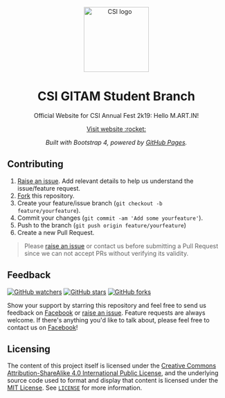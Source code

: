 <p align="center">
    <a href="https://csigitam.github.io/" target="_blank"><img alt="CSI logo" title="CSI" src="https://raw.githubusercontent.com/csigitam/csigitam.github.io/master/assets/brand/logo-csi.jpg" width="150"></a>
</p>

<h1 align="center">CSI GITAM Student Branch</h1>
<p align="center">Official Website for CSI Annual Fest 2k19: Hello M.ART.IN!</p>
<p align="center">
    <a href="https://csigitam.github.io/martin" target="_blank"> Visit website :rocket:</a>
</p>

<p align="center">
    <em>Built with Bootstrap 4, powered by <a href="https://pages.github.com/" target="_blank">GitHub Pages</a>.</em>
</p>

## Contributing

1. [Raise an issue](https://github.com/csigitam/martin/issues/new). Add relevant details to help us understand the issue/feature request.
2. [Fork](https://github.com/csigitam/martin/fork) this repository.
3. Create your feature/issue branch (`git checkout -b feature/yourfeature`).
4. Commit your changes (`git commit -am 'Add some yourfeature'`).
4. Push to the branch (`git push origin feature/yourfeature`)
5. Create a new Pull Request.

> Please [raise an issue](https://github.com/csigitam/martin/issues/new) or contact us before submitting a Pull Request since we can not accept PRs without verifying its validity.

## Feedback

[![GitHub watchers](https://img.shields.io/github/watchers/csigitam/martin.svg?style=social&label=Watch)](https://github.com/csigitam/martin)
[![GitHub stars](https://img.shields.io/github/stars/csigitam/martin.svg?style=social&label=Star)](https://github.com/csigitam/martin)
[![GitHub forks](https://img.shields.io/github/forks/csigitam/martin.svg?style=social&label=Fork)](https://github.com/csigitam/martin)

Show your support by starring this repository and feel free to send us feedback on [Facebook](https://www.facebook.com/gitamcsi/) or [raise an issue](https://github.com/csigitam/martin/issues/new). Feature requests are always welcome. If there's anything you'd like to talk about, please feel free to contact us on [Facebook](https://www.facebook.com/gitamcsi/)!

## Licensing

The content of this project itself is licensed under the [Creative Commons Attribution-ShareAlike 4.0 International Public License](https://creativecommons.org/licenses/by-sa/4.0/), and the underlying source code used to format and display that content is licensed under the [MIT License](https://opensource.org/licenses/MIT). See [`LICENSE`](https://github.com/csigitam/martin/blob/master/LICENSE) for more information.